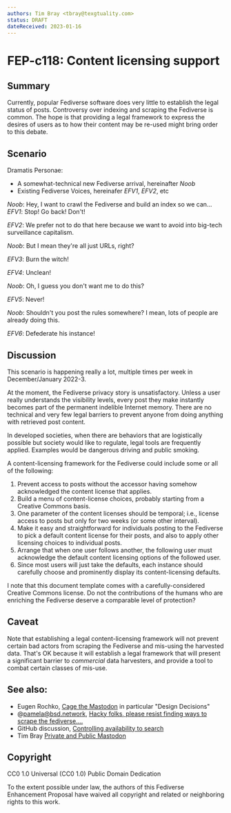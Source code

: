 ```yaml
---
authors: Tim Bray <tbray@texgtuality.com>
status: DRAFT
dateReceived: 2023-01-16
---
```

# FEP-c118: Content licensing support

## Summary

Currently, popular Fediverse software does very little to establish the legal status of posts.
Controversy over indexing and scraping the Fediverse is common. 
The hope is that providing a legal framework to express the desires of users as to how their content may be
re-used might bring order to this debate.

## Scenario

Dramatis Personae:
* A somewhat-technical new Fediverse arrival, hereinafter *Noob*
* Existing Fediverse Voices, hereinafer *EFV1*, *EFV2*, etc

*Noob*: Hey, I want to crawl the Fediverse and build an index so we can…
*EFV1*: Stop! Go back! Don't!

*EFV2*: We prefer not to do that here because we want to avoid into big-tech surveillance capitalism.

*Noob*: But I mean they're all just URLs, right?

*EFV3*: Burn the witch!

*EFV4*: Unclean!

*Noob*: Oh, I guess you don't want me to do this?

*EFV5*: Never!

*Noob*: Shouldn't you post the rules somewhere? I mean, lots of people are already doing this.

*EFV6*: Defederate his instance!

## Discussion

This scenario is happening really a lot, multiple times per week in December/January 2022-3.

At the moment, the Fediverse privacy story is unsatisfactory. Unless a user really understands the
visibility levels, every post they make instantly becomes part of the permanent indelible Internet
memory. There are no technical and very few legal barriers to prevent anyone from doing anything with
retrieved post content.

In developed societies, when there are behaviors that are logistically possible but society would like
to regulate, legal tools are frequently applied. Examples would be dangerous driving and public smoking.

A content-licensing framework for the Fediverse could include some or all of the following:

1. Prevent access to posts without the accessor having somehow acknowledged the content license that applies.
2. Build a menu of content-license choices, probably starting from a Creative Commons basis.
3. One parameter of the content licenses should be temporal; i.e., license access to posts but only for two weeks (or some other interval).
4. Make it easy and straightforward for individuals posting to the Fediverse to pick a default content license for their posts, and also to apply other licensing choices to individual posts.
5. Arrange that when one user follows another, the following user must acknowledge the default content licensing options of the followed user.
6. Since most users will just take the defaults, each instance should carefully choose and prominently display its content-licensing defaults.

I note that this document template comes with a carefully-considered Creative Commons license. Do not the contributions
of the humans who are enriching the Fediverse deserve a comparable level of protection?

## Caveat

Note that establishing a legal content-licensing framework will not prevent
certain bad actors from scraping the Fediverse and mis-using the harvested data.
That's OK because it will establish a legal framework that will present a significant barrier
to *commercial* data harvesters, and provide a tool to combat certain classes of mis-use.

## See also:

- Eugen Rochko, [Cage the Mastodon](https://blog.joinmastodon.org/2018/07/cage-the-mastodon/) in particular "Design Decisions"
- @pamela@bsd.network, [Hacky folks, please resist finding ways to scrape the fediverse….](https://bsd.network/@pamela/109287805657081451)
- GitHub discussion, [Controlling availability to search](https://github.com/w3c/activitypub/issues/221)
- Tim Bray [Private and Public Mastodon](https://www.tbray.org/ongoing/When/202x/2022/12/30/Mastodon-Privacy-and-Search)

## Copyright

CC0 1.0 Universal (CC0 1.0) Public Domain Dedication 

To the extent possible under law, the authors of this Fediverse Enhancement Proposal have waived all copyright and related or neighboring rights to this work.
